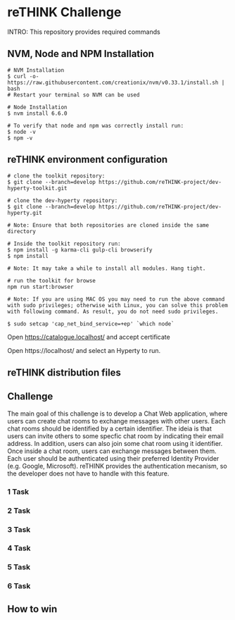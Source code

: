 # reTHINK Challenge

INTRO: This repository provides required commands 

## NVM, Node and NPM Installation

```shell
# NVM Installation
$ curl -o- https://raw.githubusercontent.com/creationix/nvm/v0.33.1/install.sh | bash
# Restart your terminal so NVM can be used

# Node Installation
$ nvm install 6.6.0

# To verify that node and npm was correctly install run:
$ node -v
$ npm -v
```

## reTHINK environment configuration 

```shell
# clone the toolkit repository:
$ git clone --branch=develop https://github.com/reTHINK-project/dev-hyperty-toolkit.git

# clone the dev-hyperty repository:
$ git clone --branch=develop https://github.com/reTHINK-project/dev-hyperty.git

# Note: Ensure that both repositories are cloned inside the same directory 
```

```shell
# Inside the toolkit repository run:
$ npm install -g karma-cli gulp-cli browserify
$ npm install

# Note: It may take a while to install all modules. Hang tight. 
```

```shell
# run the toolkit for browse
npm run start:browser

# Note: If you are using MAC OS you may need to run the above command with sudo privileges; otherwise with Linux, you can solve this problem with following command. As result, you do not need sudo privileges.

$ sudo setcap 'cap_net_bind_service=+ep' `which node`

```

Open https://catalogue.localhost/ and accept certificate

Open https://localhost/ and select an Hyperty to run.

## reTHINK distribution files 



## Challenge

The main goal of this challenge is to develop a Chat Web application, where users can create chat rooms to exchange messages with other users. Each chat rooms should be identified by a certain identifier. The ideia is that users can invite others to some specfic chat room by indicating their email address. In addition, users can also join some chat room using it identifier. Once inside a chat room, users can exchange messages between them. 
Each user should be authenticated using their preferred Identity Provider (e.g. Google, Microsoft). reTHINK provides the authentication mecanism, so the developer does not have to handle with this feature.

### 1 Task

### 2 Task

### 3 Task

### 4 Task

### 5 Task

### 6 Task



## How to win 



